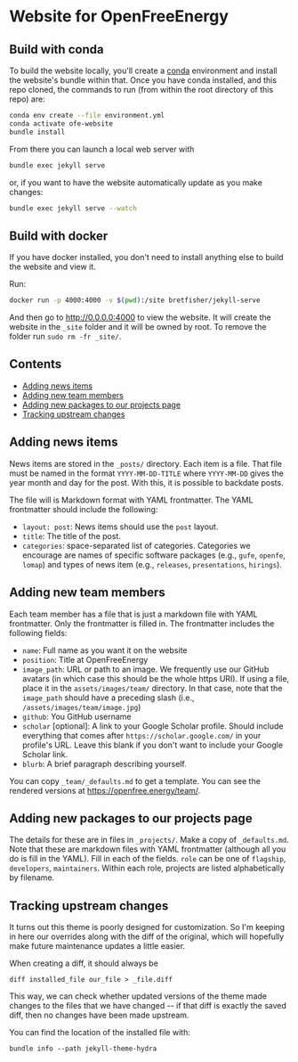 # Website for OpenFreeEnergy

## Build with conda

To build the website locally, you'll create a
[conda](https://docs.conda.io/projects/conda/en/latest/user-guide/install/index.html#regular-installation)
environment and install the website's bundle within that. Once you have conda
installed, and this repo cloned, the commands to run (from within the root
directory of this repo) are:

```bash
conda env create --file environment.yml
conda activate ofe-website
bundle install
```

From there you can launch a local web server with

```bash
bundle exec jekyll serve
```

or, if you want to have the website automatically update as you make changes:

```bash
bundle exec jekyll serve --watch
```

## Build with docker

If you have docker installed, you don't need to install anything else to build the website and view it.

Run:

```bash
docker run -p 4000:4000 -v $(pwd):/site bretfisher/jekyll-serve
```

And then go to http://0.0.0.0:4000 to view the website.
It will create the website in the  `_site` folder and it will be owned by root.
To remove the folder run `sudo rm -fr _site/`.

## Contents

* [Adding news items](#adding-news-items)
* [Adding new team members](#adding-new-team-members)
* [Adding new packages to our projects
page](#adding-new-packages-to-our-projects-page)
* [Tracking upstream changes](#tracking-upstream-changes)

## Adding news items

News items are stored in the `_posts/` directory. Each item is a file. That
file must be named in the format `YYYY-MM-DD-TITLE` where `YYYY-MM-DD` gives
the year month and day for the post. With this, it is possible to backdate posts.
<!-- TODO: mention URL; but maybe after adjusting it -->

The file will is Markdown format with YAML frontmatter. The YAML frontmatter
should include the following:

* `layout: post`: News items should use the `post` layout.
* `title`: The title of the post.
* `categories`: space-separated list of categories. Categories we encourage are
  names of specific software packages (e.g., `gufe`, `openfe`, `lomap`) and
  types of news item (e.g., `releases`, `presentations`, `hirings`).

## Adding new team members

Each team member has a file that is just a markdown file with YAML frontmatter.
Only the frontmatter is filled in. The frontmatter includes the following fields:

* `name`: Full name as you want it on the website
* `position`: Title at OpenFreeEnergy
* `image_path`: URL or path to an image. We frequently use our GitHub avatars
  (in which case this should be the whole https URI). If using a file, place it
  in the `assets/images/team/` directory. In that case, note that the
  `image_path` should have a preceding slash (i.e.,
  `/assets/images/team/image.jpg`)
* `github`: You GitHub username
* `scholar` [optional]: A link to your Google Scholar profile. Should include
  everything that comes after `https://scholar.google.com/` in your profile's
  URL. Leave this blank if you don't want to include your Google Scholar link.
* `blurb`: A brief paragraph describing yourself.

You can copy `_team/_defaults.md` to get a template. You can see the rendered
versions at https://openfree.energy/team/.


## Adding new packages to our projects page

The details for these are in files in `_projects/`. Make a copy of
`_defaults.md`. Note that these are markdown files with YAML frontmatter
(although all you do is fill in the YAML). Fill in each of the fields. `role`
can be one of `flagship`, `developers`, `maintainers`. Within each role,
projects are listed alphabetically by filename.

## Tracking upstream changes

It turns out this theme is poorly designed for customization. So I'm keeping in
here our overrides along with the diff of the original, which will hopefully
make future maintenance updates a little easier.

When creating a diff, it should always be

```
diff installed_file our_file > _file.diff
```

This way, we can check whether updated versions of the theme made changes to
the files that we have changed -- if that diff is exactly the saved diff, then
no changes have been made upstream.

You can find the location of the installed file with:

```
bundle info --path jekyll-theme-hydra
```


